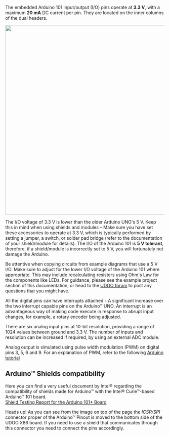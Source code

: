 The embedded Arduino 101 input/output (I/O) pins operate at **3.3 V**, with a maximum **20 mA** DC current per pin. They are located on the inner columns of the dual headers.  

<a href="../img/x86_pinout_arduino.png" target="_blank"><img style="width:600px; " src="../img/x86_pinout_arduino.png"></a>


The I/O voltage of 3.3 V is lower than the older Arduino UNO's 5 V. Keep this in mind when using shields and modules – Make sure you have set these accessories to operate at 3.3 V, which is typically performed by setting a jumper, a switch, or solder pad bridge (refer to the documentation of your shield/module for details). The I/O of the Arduino 101 is **5 V tolerant**, therefore, if a shield/module is incorrectly set to 5 V, you will fortunately not damage the Arduino.

Be attentive when copying circuits from example diagrams that use a 5 V I/O. Make sure to adjust for the lower I/O voltage of the Arduino 101 where appropriate. This may include recalculating resisters using Ohm's Law for the components like LEDs. For guidance, please see the example project section of this documentation, or head to the [UDOO forum](http://www.udoo.org/forum/) to post any questions that you might have.  

All the digital pins can have interrupts attached - A significant increase over the two interrupt capable pins on the Arduino&trade; UNO. An interrupt is an advantageous way of making code execute in response to abrupt input changes, for example, a rotary encoder being adjusted.  

There are six analog input pins at 10-bit resolution, providing a range of 1024 values between ground and 3.3 V. The number of inputs and resolution can be increased if required, by using an external ADC module.  

Analog output is simulated using pulse width modulation (PWM) on digital pins 3, 5, 6 and 9. For an explanation of PWM, refer to the following [Arduino tutorial](https://www.arduino.cc/en/Tutorial/PWM)


## Arduino&trade; Shields compatibility

Here you can find a very useful document by Intel&reg; regarding the compatibility of shields made for Arduino&trade; with the Intel® Curie™-based Arduino&trade; 101 board.  
[Shield Testing Report for the Arduino 101* Board](http://www.intel.com/content/www/us/en/support/boards-and-kits/intel-curie-modules/000023506.html)

<span class="label label-warning">Heads up!</span>  As you can see from the image on top of the page the *ICSP/SPI* connector proper of the Arduino&trade; Pinout is moved to the bottom side of the UDOO X86 board. If you need to use a shield that communicates through this connector you need to connect the pins accordingly.
